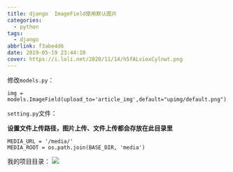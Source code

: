 ```yaml
---
title: django  ImageField使用默认图片
categories:
  - python
tags:
  - django
abbrlink: f3abe4d6
date: 2019-05-19 23:44:10
cover: https://i.loli.net/2020/11/14/h5fALvioxCylnwt.png
---
```


修改`models.py`：

    img = models.ImageField(upload_to='article_img',default="upimg/default.png")
<!--more-->
`setting.py`文件：

**设置文件上传路径，图片上传、文件上传都会存放在此目录里**

    MEDIA_URL = '/media/'
    MEDIA_ROOT = os.path.join(BASE_DIR, 'media')

我的项目目录：
![](https://i.loli.net/2020/11/14/CsNQiV1EvXSnl4O.png)
